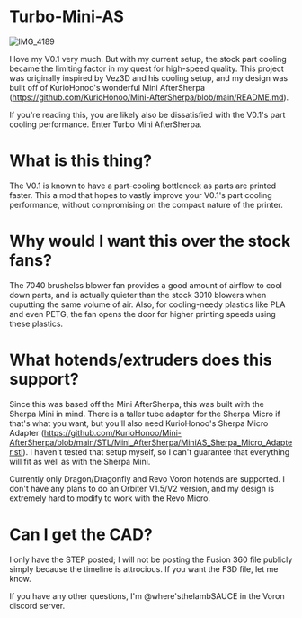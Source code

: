 # Turbo-Mini-AS
![IMG_4189](https://user-images.githubusercontent.com/93737816/165895620-29b7efa9-3de0-40d0-9382-efdba18dc3aa.JPG)

I love my V0.1 very much. But with my current setup, the stock part cooling became the limiting factor in my quest for high-speed quality. This project was originally inspired by Vez3D and his cooling setup, and my design was built off of KurioHonoo's wonderful Mini AfterSherpa (https://github.com/KurioHonoo/Mini-AfterSherpa/blob/main/README.md).

If you're reading this, you are likely also be dissatisfied with the V0.1's part cooling performance. Enter Turbo Mini AfterSherpa.


# What is this thing?
The V0.1 is known to have a part-cooling bottleneck as parts are printed faster. This a mod that hopes to vastly improve your V0.1's part cooling performance, without compromising on the compact nature of the printer.

# Why would I want this over the stock fans?
 The 7040 brushelss blower fan provides a good amount of airflow to cool down parts, and is actually quieter than the stock 3010 blowers when ouputting the same volume of air. Also, for cooling-needy plastics like PLA and even PETG, the fan opens the door for higher printing speeds using these plastics.

# What hotends/extruders does this support?
Since this was based off the Mini AfterSherpa, this was built with the Sherpa Mini in mind. There is a taller tube adapter for the Sherpa Micro if that's what you want, but you'll also need KurioHonoo's Sherpa Micro Adapter (https://github.com/KurioHonoo/Mini-AfterSherpa/blob/main/STL/Mini_AfterSherpa/MiniAS_Sherpa_Micro_Adapter.stl). I haven't tested that setup myself, so I can't guarantee that everything will fit as well as with the Sherpa Mini. 
 
Currently only Dragon/Dragonfly and Revo Voron hotends are supported. I don't have any plans to do an Orbiter V1.5/V2 version, and my design is extremely hard to modify to work with the Revo Micro.

# Can I get the CAD?
I only have the STEP posted; I will not be posting the Fusion 360 file publicly simply because the timeline is attrocious. If you want the F3D file, let me know.

If you have any other questions, I'm @where'sthelambSAUCE in the Voron discord server.
